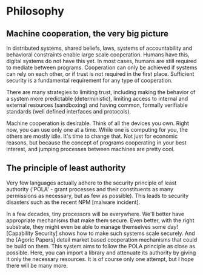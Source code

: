 # Philosophy

## Machine cooperation, the very big picture

In distributed systems, shared beliefs, laws, systems of accountability and behavioral constraints enable large scale cooperation. Humans have this, digital systems do not have this yet. In most cases, humans are still required to mediate between programs. Cooperation can only be achieved if systems can rely on each other, or if trust is not required in the first place. Sufficient security is a fundamental requirement for any type of cooperation.

There are many strategies to limiting trust, including making the behavior of a system more predictable (deterministic), limiting access to internal and external resources (sandboxing) and having common, formally verifiable standards (well defined interfaces and protocols).

Machine cooperation is desirable. Think of all the devices you own. Right now, you can use only one at a time. While one is computing for you, the others are mostly idle. It's time to change that. Not just for economic reasons, but because the concept of programs cooperating in your best interest, and jumping processes between machines are pretty cool.

## The principle of least authority

Very few languages actually adhere to the security principle of least authority ('POLA' - grant processes and their constituents as many permissions as necessary, but as few as possible). This leads to security disasters such as the recent NPM [malware incident].

In a few decades, tiny processors will be everywhere. We'll better have appropriate mechanisms that make them secure. Even better, with the right substrate, they might even be able to manage themselves some day! [Capability Security] shows how to make such systems scale securely. And the [Agoric Papers] detail market based cooperation mechanisms that could be build on them. This system aims to follow the POLA principle as close as possible. Here, you can import a library and attenuate its authority by giving it only the necessary resources. It is of course only one attempt, but I hope there will be many more.
